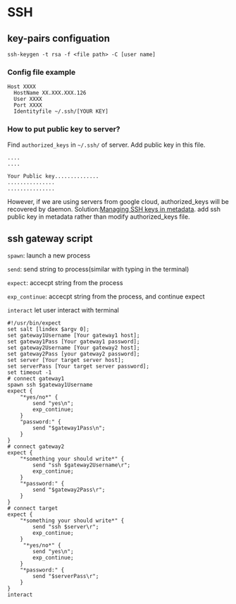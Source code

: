 # SSH

## key-pairs configuation

```shell
ssh-keygen -t rsa -f <file path> -C [user name]
```

### Config file example

```
Host XXXX 
  HostName XX.XXX.XXX.126
  User XXXX
  Port XXXX
  Identityfile ~/.ssh/[YOUR KEY]
```

### How to put public key to server?

Find `authorized_keys` in `~/.ssh/` of server. Add public key in this file.

```
....
....
​
Your Public key..............
...............
...............
```

However, if we are using servers from google cloud, authorized\_keys will be recovered by daemon. Solution:[Managing SSH keys in metadata](https://cloud.google.com/compute/docs/instances/adding-removing-ssh-keys). add ssh public key in metadata rather than modify authorized\_keys file.

## ssh gateway script

`spawn`: launch a new process

`send`: send string to process(similar with typing in the terminal)

`expect`: accecpt string from the process

`exp_continue`: accecpt string from the process, and continue expect

`interact` let user interact with terminal

```shell
#!/usr/bin/expect
set salt [lindex $argv 0];
set gateway1Username [Your gateway1 host]; 
set gateway1Pass [Your gateway1 password]; 
set gateway2Username [Your gateway2 host];
set gateway2Pass [your gateway2 password]; 
set server [Your target server host]; 
set serverPass [Your target server password]; 
set timeout -1
# connect gateway1
spawn ssh $gateway1Username
expect {
    "*yes/no*" {
        send "yes\n";
        exp_continue;
    }
    "password:" {
        send "$gateway1Pass\n";
    }
}
# connect gateway2
expect {
    "*something your should write*" {
        send "ssh $gateway2Username\r";
        exp_continue;
    }
    "*password:" {
        send "$gateway2Pass\r";
    }
}
# connect target
expect {
    "*something your should write*" {
        send "ssh $server\r";
        exp_continue;
    }
     "*yes/no*" {
        send "yes\n";
        exp_continue;
    }
    "*password:" {
        send "$serverPass\r";
    }
}
interact
```
